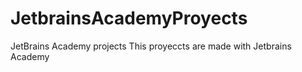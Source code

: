 # JetbrainsAcademyProyects
JetBrains Academy projects
This proyeccts are made with Jetbrains Academy 

